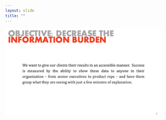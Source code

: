 ```yaml
---
layout: slide
title: ""
---
```


![slide03](/assets/_images/Slide3.png)

<section data-background-image="assets/images/Slide3.png"></section>